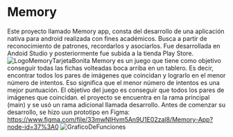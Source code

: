 # Memory

Este proyecto llamado Memory app, consta del desarrollo de una aplicación nativa para android 
realizada con fines académicos. Busca a partir de reconocimiento de patrones, recordarlos y asociarlos.
Fue desarrollada en Andoid Studio y posteriormente fue subida a la tienda Play Store.
![LogoMemoryTarjetaBonita](https://user-images.githubusercontent.com/65585681/116760526-c059b000-a9da-11eb-9647-1083d090db61.PNG)
Memory es un juego que tiene como objetivo conseguir todas las fichas volteadas boca arriba en un tablero. Es decir, encontrar todos los pares de imágenes que coincidan y lograrlo en el menor número de intentos. Eso significa que el menor número de intentos es una mejor puntuación. 
El objetivo del juego es conseguir que todos los pares de imágenes que coincidan. 
el proyecto se encuentra en la rama principal (main) y se usó un rama adicional llamada desarrollo.
Antes de comenzar su desarrollo, se hizo uun prototipo en Figma: https://www.figma.com/file/33mwNlHvm5An9U1E02zal8/Memory-App?node-id=37%3A0
![GraficoDeFunciones](https://user-images.githubusercontent.com/65585681/116760762-6e655a00-a9db-11eb-9e39-ae0032181cd1.png)


